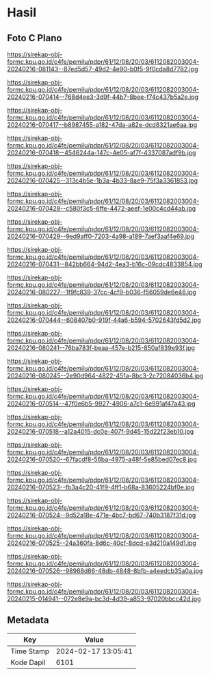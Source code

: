 # Hasil

## Foto C Plano

https://sirekap-obj-formc.kpu.go.id/c4fe/pemilu/pdpr/61/12/08/20/03/6112082003004-20240216-081143--87ed5d57-49d2-4e90-b0f5-9f0cda8d7782.jpg

https://sirekap-obj-formc.kpu.go.id/c4fe/pemilu/pdpr/61/12/08/20/03/6112082003004-20240216-070414--768d4ee3-3d9f-44b7-8bee-f74c437b5a2e.jpg

https://sirekap-obj-formc.kpu.go.id/c4fe/pemilu/pdpr/61/12/08/20/03/6112082003004-20240216-070417--b8987455-a182-47da-a82e-dcd8321ae6aa.jpg

https://sirekap-obj-formc.kpu.go.id/c4fe/pemilu/pdpr/61/12/08/20/03/6112082003004-20240216-070418--4546244a-147c-4e05-af7f-4337087adf9b.jpg

https://sirekap-obj-formc.kpu.go.id/c4fe/pemilu/pdpr/61/12/08/20/03/6112082003004-20240216-070425--313c4b5e-1b3a-4b33-8ae9-75f3a3361853.jpg

https://sirekap-obj-formc.kpu.go.id/c4fe/pemilu/pdpr/61/12/08/20/03/6112082003004-20240216-070428--c580f3c5-6ffe-4472-aeef-1e00c4cd44ab.jpg

https://sirekap-obj-formc.kpu.go.id/c4fe/pemilu/pdpr/61/12/08/20/03/6112082003004-20240216-070429--9ed9aff0-7203-4a98-a189-7aef3aaf4e69.jpg

https://sirekap-obj-formc.kpu.go.id/c4fe/pemilu/pdpr/61/12/08/20/03/6112082003004-20240216-070431--842bb664-94d2-4ea3-b16c-09cdc4833854.jpg

https://sirekap-obj-formc.kpu.go.id/c4fe/pemilu/pdpr/61/12/08/20/03/6112082003004-20240216-080227--1f9fc839-37cc-4cf9-b036-f56059de6e46.jpg

https://sirekap-obj-formc.kpu.go.id/c4fe/pemilu/pdpr/61/12/08/20/03/6112082003004-20240216-070444--608407b0-919f-44a6-b594-5702643fd5d2.jpg

https://sirekap-obj-formc.kpu.go.id/c4fe/pemilu/pdpr/61/12/08/20/03/6112082003004-20240216-080241--76ba783f-beaa-457e-b215-850af839e93f.jpg

https://sirekap-obj-formc.kpu.go.id/c4fe/pemilu/pdpr/61/12/08/20/03/6112082003004-20240216-080245--2e90d964-4822-451a-8bc3-2c72084036b4.jpg

https://sirekap-obj-formc.kpu.go.id/c4fe/pemilu/pdpr/61/12/08/20/03/6112082003004-20240216-070514--47f0e6b5-9927-4906-a7c1-6e991af47a43.jpg

https://sirekap-obj-formc.kpu.go.id/c4fe/pemilu/pdpr/61/12/08/20/03/6112082003004-20240216-070518--a12a4015-dc0e-407f-9d45-15d22f23eb10.jpg

https://sirekap-obj-formc.kpu.go.id/c4fe/pemilu/pdpr/61/12/08/20/03/6112082003004-20240216-070520--67facdf8-56ba-4975-a48f-5e85bed07ec8.jpg

https://sirekap-obj-formc.kpu.go.id/c4fe/pemilu/pdpr/61/12/08/20/03/6112082003004-20240216-070523--fb3a4c20-41f9-4ff1-b68a-83605224bf0e.jpg

https://sirekap-obj-formc.kpu.go.id/c4fe/pemilu/pdpr/61/12/08/20/03/6112082003004-20240216-070524--9d52a18e-471e-4bc7-bd67-740b3187f31d.jpg

https://sirekap-obj-formc.kpu.go.id/c4fe/pemilu/pdpr/61/12/08/20/03/6112082003004-20240216-070525--24a360fa-8d6c-40cf-8dcd-e3d210a149d1.jpg

https://sirekap-obj-formc.kpu.go.id/c4fe/pemilu/pdpr/61/12/08/20/03/6112082003004-20240216-070526--98988d86-48db-4848-8bfb-a4eedcb35a0a.jpg

https://sirekap-obj-formc.kpu.go.id/c4fe/pemilu/pdpr/61/12/08/20/03/6112082003004-20240215-014941--072e8e9a-bc3d-4d39-a853-97020bbcc42d.jpg


## Metadata

| Key        | Value               |
| ---------- | ------------------- |
| Time Stamp | 2024-02-17 13:05:41 |
| Kode Dapil | 6101                |



